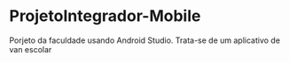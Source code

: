 # ProjetoIntegrador-Mobile
 Porjeto da faculdade usando Android Studio. Trata-se de um aplicativo de van escolar
